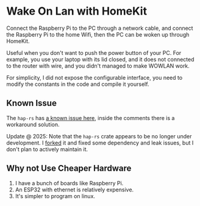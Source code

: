 # Wake On Lan with HomeKit

Connect the Raspberry Pi to the PC through a network cable, and connect the Raspberry Pi to the home Wifi, then the PC can be woken up through HomeKit.

Useful when you don't want to push the power button of your PC. For example, you use your laptop with its lid closed, and it does not connected to the router with wire, and you didn't managed to make WOWLAN work.

For simplicity, I did not expose the configurable interface, you need to modify the constants in the code and compile it yourself.

## Known Issue

The `hap-rs` has [a known issue here](https://github.com/ewilken/hap-rs/issues/90), inside the comments there is a workaround solution.

Update @ 2025:
Note that the `hap-rs` crate appears to be no longer under development. I [forked](https://github.com/ihciah/hap-rs) it and fixed some dependency and leak issues, but I don't plan to actively maintain it.

## Why not Use Cheaper Hardware

1. I have a bunch of boards like Raspberry Pi.
2. An ESP32 with ethernet is relatively expensive.
3. It's simpler to program on linux.
